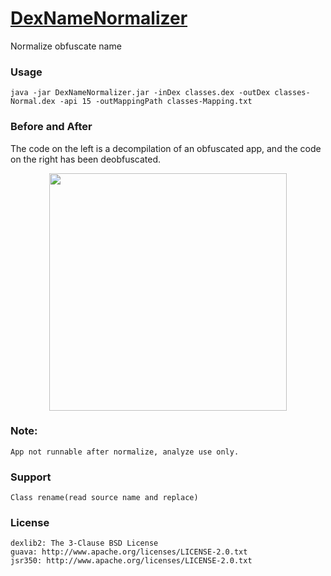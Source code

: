 [DexNameNormalizer](https://github.com/Modify24x7/DexNameNormalizer/)
===================
Normalize obfuscate name

### Usage
    java -jar DexNameNormalizer.jar -inDex classes.dex -outDex classes-Normal.dex -api 15 -outMappingPath classes-Mapping.txt
	
### Before and After

The code on the left is a decompilation of an obfuscated app, and the code on the right has been deobfuscated.
<section>
<p align="center">
<img src="https://raw.githubusercontent.com/Modify24x7/DexNameNormalizer/master/image/ClassName.jpg" alt="" height="380px" align="center" />
</p>
</section>
	
### Note:
    App not runnable after normalize, analyze use only.
	
### Support
    Class rename(read source name and replace)
	
### License
    dexlib2: The 3-Clause BSD License
    guava: http://www.apache.org/licenses/LICENSE-2.0.txt
    jsr350: http://www.apache.org/licenses/LICENSE-2.0.txt
